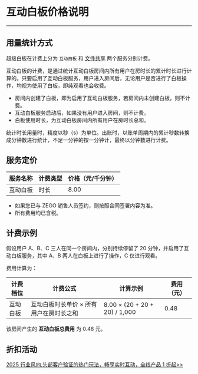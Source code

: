 # 互动白板价格说明

---

## 用量统计方式

超级白板在计费上分为 `互动白板` 和 [文件共享](/super-board-flutter/product-desc/billing-instructions/price) 两个服务分别计费。

互动白板的计费，是通过统计互动白板房间内所有用户在房时长的累计时长进行计算的。只要启用了互动白板服务，用户进入房间后，无论用户是否进行了白板操作，均视为使用了白板，即纯观看也会收费。

- 房间内创建了白板，即为启用了互动白板服务，若房间内未创建白板，则不计费。
- 互动白板服务启动后，如果没有用户进入房间，则不计费。
- 白板使用时长，为互动白板房间内所有用户在房时长总和。

<Note title="说明">

统计时长用量时，精度以秒（s）为单位。出账时，以账单周期内的累计秒数转换成分钟数进行统计，不足一分钟的按一分钟计，最终以分钟数进行计费。  
</Note>

## 服务定价

|服务名称|计费类型|价格（元/千分钟）|
|-|-|-|
|互动白板|时长 |8.00|

<Note title="说明">

- 如果您已与 ZEGO 销售人员签约，则按照合同签署内容为准。  
- 所有费用均已含税。 
</Note>


## 计费示例

假设用户 A、B、C 三人在同一个房间内，分别持续停留了 20 分钟，并启用了互动白板服务，其中 A、B 两人在白板上进行了操作，C 仅进行观看。

费用计算为：

|计费档位|计费公式|计算示例|费用（元）|
|-|-|-|-|
|互动白板|互动白板时长单价 × 所有用户在房时长之和|8.00 × (20 + 20 + 20) / 1,000 |0.48|

该房间产生的 **互动白板总费用** 为 0.48 元。

## 折扣活动

<Note title="说明">

[2025 行业风向,头部客户验证的热门玩法，畅享实时互动，全线产品 1 折起>>](https://www.zego.im/activity/2400001)
</Note>

<Content />